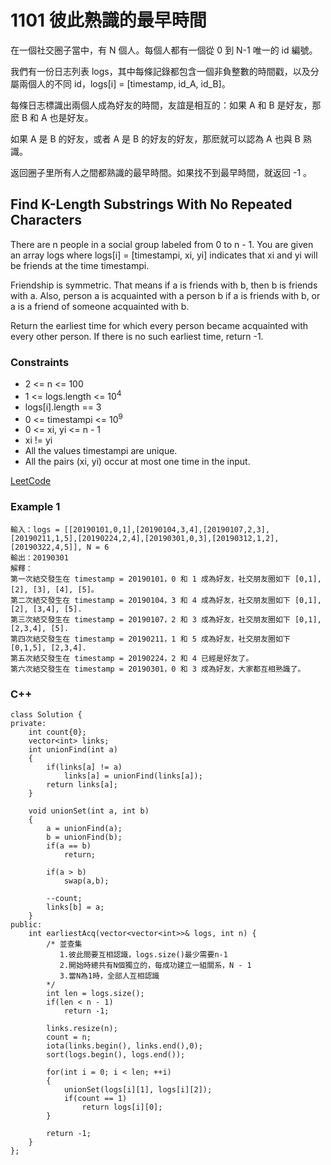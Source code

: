 # 1101 彼此熟識的最早時間

在一個社交圈子當中，有 N 個人。每個人都有一個從 0 到 N-1 唯一的 id 編號。

我們有一份日志列表 logs，其中每條記錄都包含一個非負整數的時間戳，以及分屬兩個人的不同 id，logs[i] = [timestamp, id_A, id_B]。

每條日志標識出兩個人成為好友的時間，友誼是相互的：如果 A 和 B 是好友，那麽 B 和 A 也是好友。

如果 A 是 B 的好友，或者 A 是 B 的好友的好友，那麽就可以認為 A 也與 B 熟識。

返回圈子里所有人之間都熟識的最早時間。如果找不到最早時間，就返回 -1 。

## Find K-Length Substrings With No Repeated Characters

There are n people in a social group labeled from 0 to n - 1. You are given an array logs where logs[i] = [timestampi, xi, yi] indicates that xi and yi will be friends at the time timestampi.

Friendship is symmetric. That means if a is friends with b, then b is friends with a. 
Also, person a is acquainted with a person b if a is friends with b, or a is a friend of someone acquainted with b.

Return the earliest time for which every person became acquainted with every other person. If there is no such earliest time, return -1.

### Constraints

* 2 <= n <= 100
* 1 <= logs.length <= 10<sup>4</sup>
* logs[i].length == 3
* 0 <= timestampi <= 10<sup>9</sup>
* 0 <= xi, yi <= n - 1
* xi != yi
* All the values timestampi are unique.
* All the pairs (xi, yi) occur at most one time in the input.

[LeetCode](https://leetcode-cn.com/problems/the-earliest-moment-when-everyone-become-friends/)


### Example 1

```
輸入：logs = [[20190101,0,1],[20190104,3,4],[20190107,2,3],[20190211,1,5],[20190224,2,4],[20190301,0,3],[20190312,1,2],[20190322,4,5]], N = 6
輸出：20190301
解釋：
第一次結交發生在 timestamp = 20190101，0 和 1 成為好友，社交朋友圈如下 [0,1], [2], [3], [4], [5]。
第二次結交發生在 timestamp = 20190104，3 和 4 成為好友，社交朋友圈如下 [0,1], [2], [3,4], [5].
第三次結交發生在 timestamp = 20190107，2 和 3 成為好友，社交朋友圈如下 [0,1], [2,3,4], [5].
第四次結交發生在 timestamp = 20190211，1 和 5 成為好友，社交朋友圈如下 [0,1,5], [2,3,4].
第五次結交發生在 timestamp = 20190224，2 和 4 已經是好友了。
第六次結交發生在 timestamp = 20190301，0 和 3 成為好友，大家都互相熟識了。
```

### C++ 

```
class Solution {
private:
    int count{0};
    vector<int> links;
    int unionFind(int a)
    {
        if(links[a] != a)
            links[a] = unionFind(links[a]);
        return links[a];        
    }

    void unionSet(int a, int b)
    {
        a = unionFind(a);
        b = unionFind(b);
        if(a == b)
            return;

        if(a > b)
            swap(a,b);

        --count;        
        links[b] = a;
    }
public:
    int earliestAcq(vector<vector<int>>& logs, int n) {
        /* 並查集
           1.彼此間要互相認識，logs.size()最少需要n-1
           2.開始時總共有N個獨立的，每成功建立一組關系，N - 1
           3.當N為1時，全部人互相認識
        */
        int len = logs.size();
        if(len < n - 1)
            return -1;

        links.resize(n);
        count = n;
        iota(links.begin(), links.end(),0);
        sort(logs.begin(), logs.end());
        
        for(int i = 0; i < len; ++i)
        {
            unionSet(logs[i][1], logs[i][2]);
            if(count == 1)
                return logs[i][0];
        }        

        return -1;
    }
};
```


